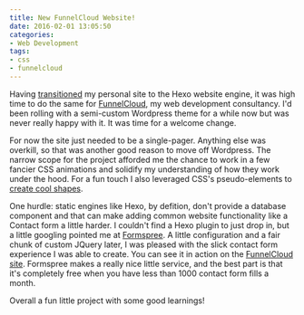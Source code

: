 ```yaml
---
title: New FunnelCloud Website!
date: 2016-02-01 13:05:50
categories:
- Web Development
tags:
- css
- funnelcloud
---
```

Having [transitioned](//ryanheathers.com/2016/01/25/hello-world/) my personal site to the Hexo website engine, it was high time to do the same for [FunnelCloud](//funnelcloudmarketing.com), my web development consultancy. I'd been rolling with a semi-custom Wordpress theme for a while now but was never really happy with it. It was time for a welcome change.

For now the site just needed to be a single-pager. Anything else was overkill, so that was another good reason to move off Wordpress. The narrow scope for the project afforded me the chance to work in a few fancier CSS animations and solidify my understanding of how they work under the hood. For a fun touch I also leveraged CSS's pseudo-elements to [create cool shapes](https://css-tricks.com/snippets/css/css-triangle/).

One hurdle: static engines like Hexo, by defition, don't provide a database component and that can make adding common website functionality like a Contact form a little harder. I couldn't find a Hexo plugin to just drop in, but a little googling pointed me at [Formspree](https://formspree.io/). A little configuration and a fair chunk of custom JQuery later, I was pleased with the slick contact form experience I was able to create. You can see it in action on the [FunnelCloud site](//funnelcloudmarketing.com). Formspree makes a really nice little service, and the best part is that it's completely free when you have less than 1000 contact form fills a month.

Overall a fun little project with some good learnings!
